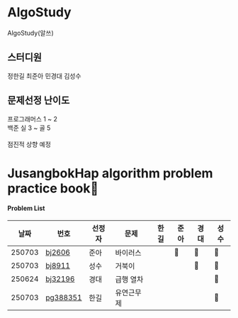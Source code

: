 # AlgoStudy
AlgoStudy(알쓰) 

## 스터디원 
정한길 최준아 민경대 김성수

## 문제선정 난이도
프로그래머스 1 ~ 2
<br>
백준 실 3 ~ 골 5 
<br>
<br>
점진적 상향 예정

# JusangbokHap algorithm problem practice book📝



#### Problem List
|날짜|번호|선정자|문제|한길|준아|경대|성수|
|---|---|---|---|---|---|---|---|
|250703|[bj2606](https://www.acmicpc.net/problem/2606)|준아|바이러스||🐣|🐧| 🐢 
|250703|[bj8911](https://www.acmicpc.net/problem/8911)|성수|거북이|||🐧| 🐢
|250624|[bj32196](https://www.acmicpc.net/problem/32196)|경대|급행 열차|||| 🐢
|250703|[pg388351](https://school.programmers.co.kr/learn/courses/30/lessons/388351)|한길|유연근무제||||🐢
